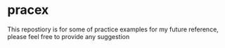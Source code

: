 # pracex
This repostiory is for some of practice examples for my future reference, please feel free to provide any suggestion
